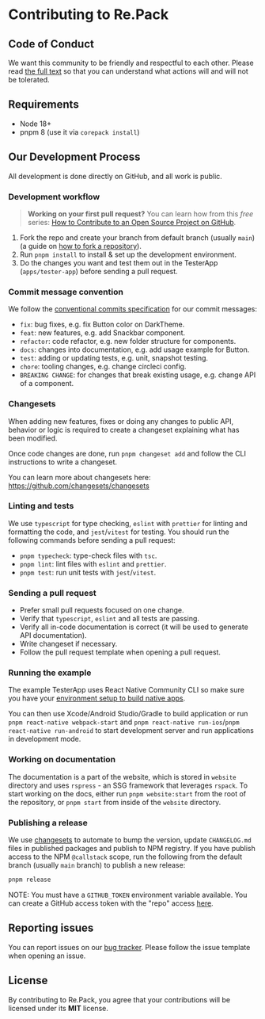 # Contributing to Re.Pack

## Code of Conduct

We want this community to be friendly and respectful to each other. Please read [the full text](./CODE_OF_CONDUCT.md) so that you can understand what actions will and will not be tolerated.

## Requirements

- Node 18+
- pnpm 8 (use it via `corepack install`)

## Our Development Process

All development is done directly on GitHub, and all work is public.

### Development workflow

> **Working on your first pull request?** You can learn how from this _free_ series: [How to Contribute to an Open Source Project on GitHub](https://egghead.io/series/how-to-contribute-to-an-open-source-project-on-github).

1. Fork the repo and create your branch from default branch (usually `main`) (a guide on [how to fork a repository](https://help.github.com/articles/fork-a-repo/)).
2. Run `pnpm install` to install & set up the development environment.
3. Do the changes you want and test them out in the TesterApp (`apps/tester-app`) before sending a pull request.

### Commit message convention

We follow the [conventional commits specification](https://www.conventionalcommits.org/en) for our commit messages:

- `fix`: bug fixes, e.g. fix Button color on DarkTheme.
- `feat`: new features, e.g. add Snackbar component.
- `refactor`: code refactor, e.g. new folder structure for components.
- `docs`: changes into documentation, e.g. add usage example for Button.
- `test`: adding or updating tests, e.g. unit, snapshot testing.
- `chore`: tooling changes, e.g. change circleci config.
- `BREAKING CHANGE`: for changes that break existing usage, e.g. change API of a component.

### Changesets

When adding new features, fixes or doing any changes to public API, behavior or logic is required to
create a changeset explaining what has been modified.

Once code changes are done, run `pnpm changeset add` and follow the CLI instructions to write a changeset.

You can learn more about changesets here: https://github.com/changesets/changesets

### Linting and tests

We use `typescript` for type checking, `eslint` with `prettier` for linting and formatting the code, and `jest`/`vitest` for testing. You should run the following commands before sending a pull request:

- `pnpm typecheck`: type-check files with `tsc`.
- `pnpm lint`: lint files with `eslint` and `prettier`.
- `pnpm test`: run unit tests with `jest`/`vitest`.

### Sending a pull request

- Prefer small pull requests focused on one change.
- Verify that `typescript`, `eslint` and all tests are passing.
- Verify all in-code documentation is correct (it will be used to generate API documentation).
- Write changeset if necessary.
- Follow the pull request template when opening a pull request.

### Running the example

The example TesterApp uses React Native Community CLI so make sure you have your [environment setup to build native apps](https://reactnative.dev/docs/environment-setup).

You can then use Xcode/Android Studio/Gradle to build application or run `pnpm react-native webpack-start` and `pnpm react-native run-ios`/`pnpm react-native run-android` to start development server and run applications in development mode.

### Working on documentation

The documentation is a part of the website, which is stored in `website` directory and uses `rspress` - an SSG framework that leverages `rspack`. To start working on the docs, either run `pnpm website:start` from the root of the repository, or `pnpm start` from inside of the `website` directory.

### Publishing a release

We use [changesets](https://github.com/changesets/changesets) to automate to bump the version, update `CHANGELOG.md` files in published packages and publish to NPM registry. If you have publish access to the NPM `@callstack` scope, run the following from the default branch (usually `main` branch) to publish a new release:

```sh
pnpm release
```

NOTE: You must have a `GITHUB_TOKEN` environment variable available. You can create a GitHub access token with the "repo" access [here](https://github.com/settings/tokens).

## Reporting issues

You can report issues on our [bug tracker](https://github.com/callstack/repack/issues). Please follow the issue template when opening an issue.

## License

By contributing to Re.Pack, you agree that your contributions will be licensed under its **MIT** license.
